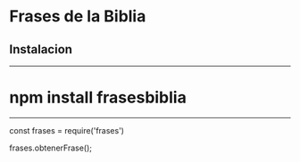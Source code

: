 # Frases de la Biblia


## Instalacion
---------------------
# npm install frasesbiblia
---------------------

const frases = require('frases')

frases.obtenerFrase();

